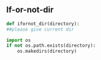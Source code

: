 ## If-or-not-dir

```Python
def ifornot_dir(directory):
##please give current dir

import os
if not os.path.exists(directory):
	os.makedirs(directory)


```